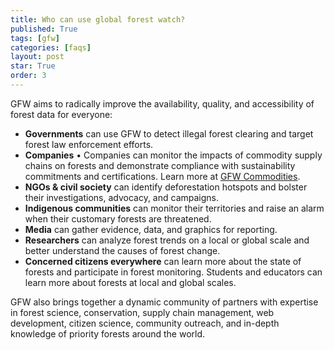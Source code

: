 ```yaml
---
title: Who can use global forest watch?
published: True
tags: [gfw]
categories: [faqs]
layout: post
star: True
order: 3
---
```


<div class="content">
	<p>GFW aims to radically improve the availability, quality, and accessibility of forest data for everyone:</p>
	<ul>
	  <li><strong>Governments</strong> can use GFW to detect illegal forest clearing and target forest law enforcement efforts.</li>
	  <li><strong>Companies</strong> •  Companies can monitor the impacts of commodity supply chains on forests and demonstrate compliance with sustainability commitments and certifications. Learn more at <a href='http://www.commodities.globalforestwatch.org' target='_blank'>GFW Commodities</a>.</li>
	  <li><strong>NGOs & civil society</strong> can identify deforestation hotspots and bolster their investigations, advocacy, and campaigns.</li>
	  <li><strong>Indigenous communities</strong> can monitor their territories and raise an alarm when their customary forests are threatened.</li>
	  <li><strong>Media</strong> can gather evidence, data, and graphics for reporting.</li>
	  <li><strong>Researchers</strong> can analyze forest trends on a local or global scale and better understand the causes of forest change.</li>
	  <li><strong>Concerned citizens everywhere</strong> can learn more about the state of forests and participate in forest monitoring. Students and educators can learn more about forests at local and global scales.</li>
	</ul>
	<p>GFW also brings together a dynamic community of partners with expertise in forest science, conservation, supply chain management, web development, citizen science, community outreach, and in-depth knowledge of priority forests around the world.</p>
</div>